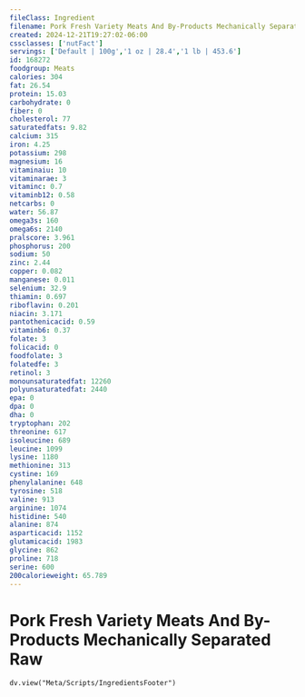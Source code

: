 ```yaml
---
fileClass: Ingredient
filename: Pork Fresh Variety Meats And By-Products Mechanically Separated Raw
created: 2024-12-21T19:27:02-06:00
cssclasses: ['nutFact']
servings: ['Default | 100g','1 oz | 28.4','1 lb | 453.6']
id: 168272
foodgroup: Meats
calories: 304
fat: 26.54
protein: 15.03
carbohydrate: 0
fiber: 0
cholesterol: 77
saturatedfats: 9.82
calcium: 315
iron: 4.25
potassium: 298
magnesium: 16
vitaminaiu: 10
vitaminarae: 3
vitaminc: 0.7
vitaminb12: 0.58
netcarbs: 0
water: 56.87
omega3s: 160
omega6s: 2140
pralscore: 3.961
phosphorus: 200
sodium: 50
zinc: 2.44
copper: 0.082
manganese: 0.011
selenium: 32.9
thiamin: 0.697
riboflavin: 0.201
niacin: 3.171
pantothenicacid: 0.59
vitaminb6: 0.37
folate: 3
folicacid: 0
foodfolate: 3
folatedfe: 3
retinol: 3
monounsaturatedfat: 12260
polyunsaturatedfat: 2440
epa: 0
dpa: 0
dha: 0
tryptophan: 202
threonine: 617
isoleucine: 689
leucine: 1099
lysine: 1180
methionine: 313
cystine: 169
phenylalanine: 648
tyrosine: 518
valine: 913
arginine: 1074
histidine: 540
alanine: 874
asparticacid: 1152
glutamicacid: 1983
glycine: 862
proline: 718
serine: 600
200calorieweight: 65.789
---
```


# Pork Fresh Variety Meats And By-Products Mechanically Separated Raw

```dataviewjs
dv.view("Meta/Scripts/IngredientsFooter")
```